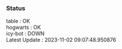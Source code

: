 ### Status


table : OK  
hogwarts : OK  
icy-bot : DOWN  
Latest Update : 2023-11-02 09:07:48.950876
